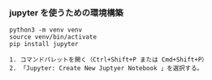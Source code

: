 ### jupyter を使うための環境構築

```
python3 -m venv venv
source venv/bin/activate
pip install jupyter

1. コマンドパレットを開く（Ctrl+Shift+P または Cmd+Shift+P）
2. 「Jupyter: Create New Juptyer Notebook 」を選択する。


```

